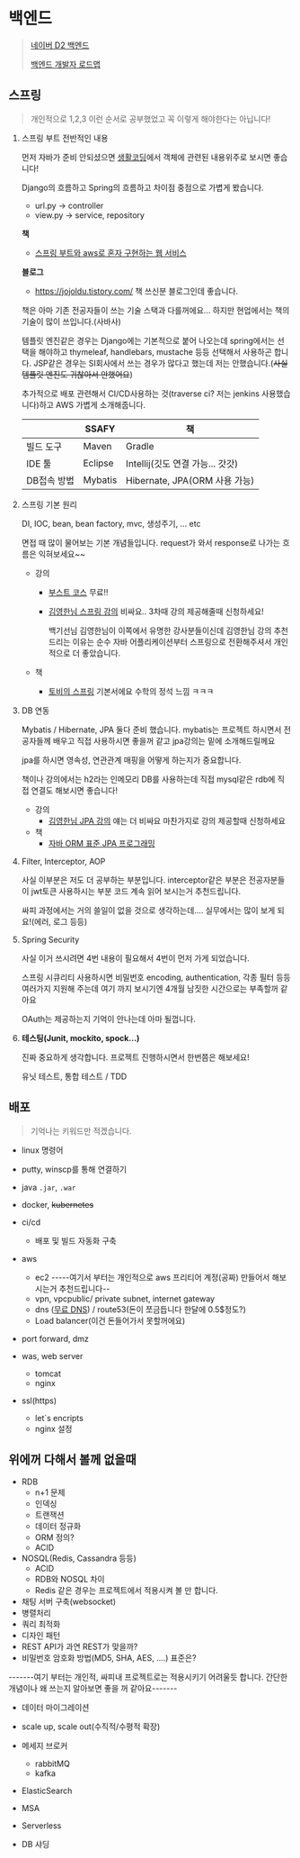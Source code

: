 # 백엔드

> [네이버 D2 백엔드](https://d2.naver.com/news/3435170)
>
> [백엔드 개발자 로드맵](https://velog.io/@wkdtjrrms0/2021-%EB%B0%B1%EC%97%94%EB%93%9C-%EB%A1%9C%EB%93%9C%EB%A7%B5)

## 스프링

> 개인적으로 1,2,3 이런 순서로 공부했었고 꼭 이렇게 해야한다는 아닙니다!

1. 스프링 부트 전반적인 내용
   
   먼저 자바가 준비 안되셨으면 [생활코딩](https://opentutorials.org/course/1223)에서 객체에 관련된 내용위주로 보시면 좋습니다!
   
   Django의 흐름하고 Spring의 흐름하고 차이점 중점으로 가볍게 봤습니다.
   
   * url.py -> controller
   * view.py -> service, repository
   
   **책**
   
   * [스프링 부트와 aws로 혼자 구현하는 웹 서비스](https://book.naver.com/bookdb/book_detail.nhn?bid=15871738)
   
   **블로그**
   
   * https://jojoldu.tistory.com/ 책 쓰신분 블로그인데 좋습니다.
   
   책은 아마 기존 전공자들이 쓰는 기술 스택과 다를꺼에요... 하지만 현업에서는 책의 기술이 많이 쓰입니다.(사바사)
   
   템플릿 엔진같은 경우는 Django에는 기본적으로 붙어 나오는데 spring에서는 선택을 해야하고 thymeleaf, handlebars, mustache 등등 선택해서 사용하곤 합니다. JSP같은 경우는 SI회사에서 쓰는 경우가 많다고 했는데 저는 안했습니다.(~~사실 템플릿 엔진도 귀찮아서 안했어요~~)
   
   추가적으로 배포 관련해서 CI/CD사용하는 것(traverse ci? 저는 jenkins 사용했습니다)하고 AWS 가볍게 소개해줍니다.
   
   |             | SSAFY   | 책                               |
   | ----------- | ------- | -------------------------------- |
   | 빌드 도구   | Maven   | Gradle                           |
   | IDE 툴      | Eclipse | Intellij(깃도 연결 가능... 갓갓) |
   | DB접속 방법 | Mybatis | Hibernate, JPA(ORM 사용 가능)    |
   
2. 스프링 기본 원리

   DI, IOC, bean, bean factory, mvc, 생성주기, ... etc 

   면접 때 많이 물어보는 기본 개념들입니다. request가 와서 response로 나가는 흐름은 익혀보세요~~

   * 강의
     * [부스트 코스](https://www.boostcourse.org/web326) 무료!!
     
     * [김영한님 스프링 강의](https://www.inflearn.com/course/%EC%8A%A4%ED%94%84%EB%A7%81-%ED%95%B5%EC%8B%AC-%EC%9B%90%EB%A6%AC-%EA%B8%B0%EB%B3%B8%ED%8E%B8#) 비싸요.. 3차때 강의 제공해줄때 신청하세요!
     
       백기선님 김영한님이 이쪽에서 유명한 강사분들이신데 김영한님 강의 추천드리는 이유는 순수 자바 어플리케이션부터 스프링으로 전환해주셔서 개인적으로 더 좋았습니다.
     
   * 책

     * [토비의 스프링](https://book.naver.com/bookdb/book_detail.nhn?bid=7006516) 기본서에요 수학의 정석 느낌 ㅋㅋㅋ

3. DB 연동

   Mybatis / Hibernate, JPA 둘다 준비 했습니다. mybatis는 프로젝트 하시면서 전공자들께 배우고 직접 사용하시면 좋을꺼 같고 jpa강의는 밑에 소개해드릴께요

   jpa를 하시면 영속성, 연관관계 매핑을 어떻게 하는지가 중요합니다.

   책이나 강의에서는 h2라는 인메모리 DB를 사용하는데 직접 mysql같은 rdb에 직접 연결도 해보시면 좋습니다!

   * 강의
     * [김영한님 JPA 강의](https://www.inflearn.com/course/ORM-JPA-Basic#) 얘는 더 비싸요 마찬가지로 강의 제공할때 신청하세요
   * 책
     * [자바 ORM 표준 JPA 프로그래밍](https://book.naver.com/bookdb/book_detail.nhn?bid=9252528)

4. Filter, Interceptor, AOP

   사실 이부분은 저도 더 공부하는 부분입니다. interceptor같은 부분은 전공자분들이 jwt토큰 사용하시는 부분 코드 계속 읽어 보시는거 추천드립니다.

   싸피 과정에서는 거의 쓸일이 없을 것으로 생각하는데.... 실무에서는 많이 보게 되요!(에러, 로그 등등)

5. Spring Security

   사실 이거 쓰시려면 4번 내용이 필요해서 4번이 먼저 가게 되었습니다. 

   스프링 시큐리티 사용하시면 비밀번호 encoding, authentication, 각종 필터 등등 여러가지 지원해 주는데 여기 까지 보시기엔 4개월 남짓한 시간으로는 부족할꺼 같아요
   
   OAuth는 제공하는지 기억이 안나는데 아마 될껍니다.

0. **테스팅(Junit, mockito, spock...)**

   진짜 중요하게 생각합니다. 프로젝트 진행하시면서 한번쯤은 해보세요!

   유닛 테스트, 통합 테스트 / TDD

## 배포

> 기억나는 키워드만 적겠습니다.

* linux 명령어
* putty, winscp를 통해 연결하기

* java `.jar`, `.war`
* docker, ~~kubernetes~~
* ci/cd
  * 배포 및 빌드 자동화 구축
* aws
  * ec2
    -----여기서 부터는 개인적으로 aws 프리티어 계정(공짜) 만들어서 해보시는거 추천드립니다--
  * vpn, vpcpublic/ private subnet, internet gateway
  * dns ([무료 DNS](https://www.freenom.com/en/index.html?lang=en)) / route53(돈이 쪼금듭니다 한달에 0.5$정도?)
  * Load balancer(이건 돈들어가서 못할꺼에요)
* port forward, dmz
* was, web server
  * tomcat
  * nginx
* ssl(https)
  * let`s encripts
  * nginx 설정

## 위에꺼 다해서 볼께 없을때

* RDB
  * n+1 문제
  * 인덱싱
  * 트랜잭션
  * 데이터 정규화
  * ORM 정의?
  * ACID
* NOSQL(Redis,  Cassandra 등등)
  * ACID
  * RDB와 NOSQL 차이
  * Redis 같은 경우는 프로젝트에서 적용시켜 볼 만 합니다.
* 채팅 서버 구축(websocket)
* 병렬처리
* 쿼리 최적화
* 디자인 패턴
* REST API가 과연 REST가 맞을까?
* 비밀번호 암호화 방법(MD5, SHA, AES, ....) 표준은?

-------여기 부터는 개인적, 싸피내 프로젝트로는 적용시키기 어려울듯 합니다. 간단한 개념이나 왜 쓰는지 알아보면 좋을 꺼 같아요-------

* 데이터 마이그레이션

* scale up, scale out(수직적/수평적 확장)
* 메세지 브로커
  * rabbitMQ
  * kafka
* ElasticSearch
* MSA
* Serverless
* DB 샤딩